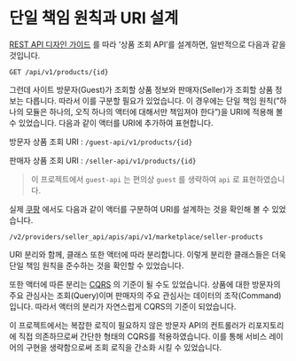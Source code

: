 # 단일 책임 원칙과 URI 설계

[REST API 디자인 가이드](https://github.com/eastshine-high/til/blob/main/web/http/rest/api/resource-modeling.md) 를 따라 ‘상품 조회 API’를 설계하면, 일반적으로 다음과 같을 것입니다.

```
GET /api/v1/products/{id}
```

그런데 사이트 방문자(Guest)가 조회할 상품 정보와 판매자(Seller)가 조회할 상품 정보는 다릅니다. 따라서 이를 구분할 필요가 있었습니다. 이 경우에는 단일 책임 원칙(”하나의 모듈은 하나의, 오직 하나의 액터에 대해서만 책임져야 한다”)을 URI에 적용해 볼 수 있었습니다. 다음과 같이 액터를 URI에 추가하여 표현합니다.

방문자 상품 조회 URI : `/guest-api/v1/products/{id}`

판매자 상품 조회 URI : `/seller-api/v1/products/{id}`

> 이 프로젝트에서 `guest-api` 는 편의상 `guest` 를 생략하여 `api` 로 표현하였습니다.
>

실제 [쿠팡](https://developers.coupangcorp.com/hc/ko/articles/360033877853-%EC%83%81%ED%92%88-%EC%83%9D%EC%84%B1) 에서도 다음과 같이 액터를 구분하여 URI를 설계하는 것을 확인해 볼 수 있었습니다.

```
/v2/providers/seller_api/apis/api/v1/marketplace/seller-products
```
URI 분리와 함께, 클래스 또한 액터에 따라 분리합니다. 이렇게 분리한 클래스들은 더욱 단일 책임 원칙을 준수하는 것을 확인할 수 있었습니다.

또한 액터에 따른 분리는 [CQRS](https://github.com/eastshine-high/til/blob/main/domain-driven-design/cqrs.md) 의 기준이 될 수도 있었습니다. 상품에 대한 방문자의 주요 관심사는 조회(Query)이며 판매자의 주요 관심사는 데이터의 조작(Command)입니다. 따라서 액터의 분리가 자연스럽게 CQRS의 기준이 되었습니다.

이 프로젝트에서는 복잡한 로직이 필요하지 않은 방문자 API의 컨트롤러가 리포지토리에 직접 의존하므로써 간단한 형태의 CQRS를 적용하였습니다. 이를 통해 서비스 레이어의 구현을 생략함으로써 조회 로직을 간소화 시킬 수 있었습니다.
